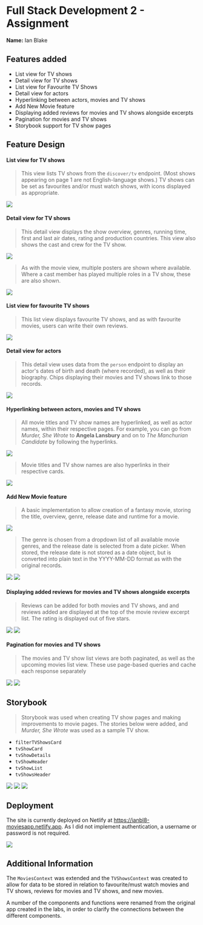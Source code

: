 
# Full Stack Development 2 - Assignment

__Name:__ Ian Blake

## Features added

+ List view for TV shows
+ Detail view for TV shows
+ List view for Favourite TV Shows
+ Detail view for actors
+ Hyperlinking between actors, movies and TV shows
+ Add New Movie feature
+ Displaying added reviews for movies and TV shows alongside excerpts
+ Pagination for movies and TV shows
+ Storybook support for TV show pages

## Feature Design

#### List view for TV shows

> This view lists TV shows from the `discover/tv` endpoint. (Most shows appearing on page 1 are not English-language shows.) TV shows can be set as favourites and/or must watch shows, with icons displayed as appropriate.

![][image01]

#### Detail view for TV shows

> This detail view displays the show overview, genres, running time, first and last air dates, rating and production countries. This view also shows the cast and crew for the TV show.

![][image02]

> As with the movie view, multiple posters are shown where available. Where a cast member has played multiple roles in a TV show, these are also shown.

![][image03]

#### List view for favourite TV shows

> This list view displays favourite TV shows, and as with favourite movies, users can write their own reviews.

![][image04]

#### Detail view for actors

> This detail view uses data from the `person` endpoint to display an actor's dates of birth and death (where recorded), as well as their biography. Chips displaying their movies and TV shows link to those records.

![][image05]

#### Hyperlinking between actors, movies and TV shows

> All movie titles and TV show names are hyperlinked, as well as actor names, within their respective pages. For example, you can go from *Murder, She Wrote* to **Angela Lansbury** and on to *The Manchurian Candidate* by following the hyperlinks.

![][image06]

> Movie titles and TV show names are also hyperlinks in their respective cards.

![][image07]

#### Add New Movie feature

> A basic implementation to allow creation of a fantasy movie, storing the title, overview, genre, release date and runtime for a movie.

![][image08]

> The genre is chosen from a dropdown list of all available movie genres, and the release date is selected from a date picker. When stored, the release date is not stored as a date object, but is converted into plain text in the YYYY-MM-DD format as with the original records.

![][image09]
![][image10]

#### Displaying added reviews for movies and TV shows alongside excerpts

> Reviews can be added for both movies and TV shows, and and reviews added are displayed at the top of the movie review excerpt list. The rating is displayed out of five stars.

![][image11]
![][image12]

#### Pagination for movies and TV shows

> The movies and TV show list views are both paginated, as well as the upcoming movies list view. These use page-based queries and cache each response separately

![][image13]
![][image14]

## Storybook

> Storybook was used when creating TV show pages and making improvements to movie pages. The stories below were added, and *Murder, She Wrote* was used as a sample TV show.

+ `filterTVShowsCard`
+ `tvShowCard`
+ `tvShowDetails`
+ `tvShowHeader`
+ `tvShowList`
+ `tvShowsHeader`

![][image15]
![][image16]
![][image17]

## Deployment

The site is currently deployed on Netlify at https://ianbl8-moviesapp.netlify.app. As I did not implement authentication, a username or password is not required.

![][image18]

## Additional Information

The `MoviesContext` was extended and the `TVShowsContext` was created to allow for data to be stored in relation to favourite/must watch movies and TV shows, reviews for movies and TV shows, and new movies.

A number of the components and functions were renamed from the original app created in the labs, in order to clarify the connections between the different components. 

[image01]: ./screenshots/image01.png
[image02]: ./screenshots/image02.png
[image03]: ./screenshots/image03.png
[image04]: ./screenshots/image04.png
[image05]: ./screenshots/image05.png
[image06]: ./screenshots/image06.png
[image07]: ./screenshots/image07.png
[image08]: ./screenshots/image08.png
[image09]: ./screenshots/image09.png
[image10]: ./screenshots/image10.png
[image11]: ./screenshots/image11.png
[image12]: ./screenshots/image12.png
[image13]: ./screenshots/image13.png
[image14]: ./screenshots/image14.png
[image15]: ./screenshots/image15.png
[image16]: ./screenshots/image16.png
[image17]: ./screenshots/image17.png
[image18]: ./screenshots/image18.png
